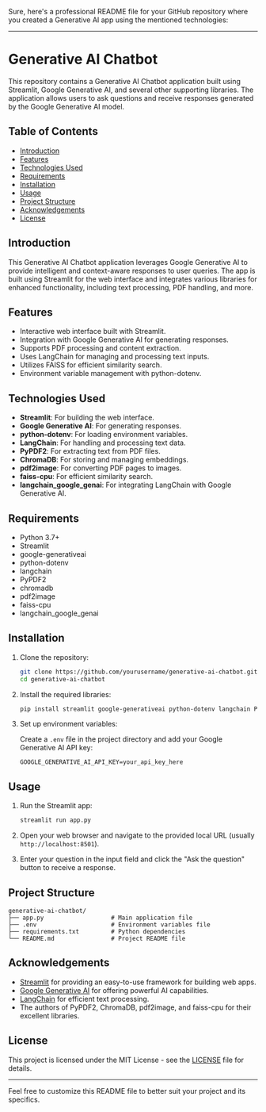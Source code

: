 Sure, here's a professional README file for your GitHub repository where you created a Generative AI app using the mentioned technologies:

---

# Generative AI Chatbot

This repository contains a Generative AI Chatbot application built using Streamlit, Google Generative AI, and several other supporting libraries. The application allows users to ask questions and receive responses generated by the Google Generative AI model.

## Table of Contents

- [Introduction](#introduction)
- [Features](#features)
- [Technologies Used](#technologies-used)
- [Requirements](#requirements)
- [Installation](#installation)
- [Usage](#usage)
- [Project Structure](#project-structure)
- [Acknowledgements](#acknowledgements)
- [License](#license)

## Introduction

This Generative AI Chatbot application leverages Google Generative AI to provide intelligent and context-aware responses to user queries. The app is built using Streamlit for the web interface and integrates various libraries for enhanced functionality, including text processing, PDF handling, and more.

## Features

- Interactive web interface built with Streamlit.
- Integration with Google Generative AI for generating responses.
- Supports PDF processing and content extraction.
- Uses LangChain for managing and processing text inputs.
- Utilizes FAISS for efficient similarity search.
- Environment variable management with python-dotenv.

## Technologies Used

- **Streamlit**: For building the web interface.
- **Google Generative AI**: For generating responses.
- **python-dotenv**: For loading environment variables.
- **LangChain**: For handling and processing text data.
- **PyPDF2**: For extracting text from PDF files.
- **ChromaDB**: For storing and managing embeddings.
- **pdf2image**: For converting PDF pages to images.
- **faiss-cpu**: For efficient similarity search.
- **langchain_google_genai**: For integrating LangChain with Google Generative AI.

## Requirements

- Python 3.7+
- Streamlit
- google-generativeai
- python-dotenv
- langchain
- PyPDF2
- chromadb
- pdf2image
- faiss-cpu
- langchain_google_genai

## Installation

1. Clone the repository:

    ```sh
    git clone https://github.com/yourusername/generative-ai-chatbot.git
    cd generative-ai-chatbot
    ```

2. Install the required libraries:

    ```sh
    pip install streamlit google-generativeai python-dotenv langchain PyPDF2 chromadb pdf2image faiss-cpu langchain_google_genai
    ```

3. Set up environment variables:
   
    Create a `.env` file in the project directory and add your Google Generative AI API key:

    ```env
    GOOGLE_GENERATIVE_AI_API_KEY=your_api_key_here
    ```

## Usage

1. Run the Streamlit app:

    ```sh
    streamlit run app.py
    ```

2. Open your web browser and navigate to the provided local URL (usually `http://localhost:8501`).

3. Enter your question in the input field and click the "Ask the question" button to receive a response.

## Project Structure

```
generative-ai-chatbot/
├── app.py                   # Main application file
├── .env                     # Environment variables file
├── requirements.txt         # Python dependencies
└── README.md                # Project README file
```

## Acknowledgements

- [Streamlit](https://streamlit.io/) for providing an easy-to-use framework for building web apps.
- [Google Generative AI](https://cloud.google.com/generative-ai) for offering powerful AI capabilities.
- [LangChain](https://github.com/langchain-ai/langchain) for efficient text processing.
- The authors of PyPDF2, ChromaDB, pdf2image, and faiss-cpu for their excellent libraries.

## License

This project is licensed under the MIT License - see the [LICENSE](LICENSE) file for details.

---

Feel free to customize this README file to better suit your project and its specifics.
